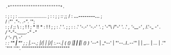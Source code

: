     .*""""""""""""""""""""""*.
   :                          ;
   :                          ;
   :  ......................  ;
   : :                      ; ;
   :_:                      ;_;
  /  :  __...--------...__  ;  \
 /   :"'  .*"*-.  .-*"*.  '";   \
:    ;   /      ;:      \   :    ;
!    !  ;    *  !!  *    :  !    !
;   ;   :     .'  '.     ;   ;   :
:  .'    '-.-'      '-.-'    '.  ;
'-"\                          /"-'
    '.                      .'
      *,      '-__-'      ,*
      /.'-_            _-' .\
     /  "-_"*-.____.-*" _-"  \
    /      '-_  /'\  _-'      \
   :    :   __'" | "'__   ;    ;
   |.--.;  |\/|  |  |\/|  :.--.|
   (   ()  |__|  |  |__|  ()   )
    '--^_        |        _^--'
       | "'*--.._I_..--*'" |
       | __..._  | _..._   |
      .'"      `"'"     ''"'.
      """""""""""""""""""""""
